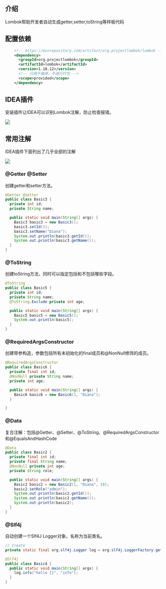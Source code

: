 ## 介绍

Lombok帮助开发者自动生成getter,setter,toString等样板代码



## 配置依赖

```xml
    <!-- https://mvnrepository.com/artifact/org.projectlombok/lombok -->
    <dependency>
      <groupId>org.projectlombok</groupId>
      <artifactId>lombok</artifactId>
      <version>1.18.12</version>
      <!-- 只用于编译，不进行打包 -->
      <scope>provided</scope>
    </dependency>
```

## IDEA插件

安装插件让IDEA可以识别Lombok注解，防止检查报错。

![](https://img2020.cnblogs.com/blog/1192583/202004/1192583-20200424143800245-1594379082.png)

## 常用注解

IDEA插件下面列出了几乎全部的注解

![](https://img2020.cnblogs.com/blog/1192583/202004/1192583-20200424143825930-434509947.png)

### @Getter @Setter

创建getter和setter方法。

```java
@Getter @Setter
public class Basic3 {
  private int id;
  private String name;

  public static void main(String[] args) {
    Basic3 basic3 = new Basic3();
    basic3.setId(1);
    basic3.setName("Diana");
    System.out.println(basic3.getId());
    System.out.println(basic3.getName());
  }
}
```

### @ToString

创建toString方法，同时可以指定包括和不包括哪些字段。

```java
@ToString
public class Basic5 {
  private int id;
  private String name;
  @ToString.Exclude private int age;

  public static void main(String[] args) {
    Basic5 basic5 = new Basic5();
    System.out.println(basic5);
  }
}
```



### @RequiredArgsConstructor

创建带参构造，参数包括所有未初始化的final成员和@NonNull修饰的成员。

```java
@RequiredArgsConstructor
public class Basic6 {
  private final int id;
  @NonNull private String name;
  private int age;

  public static void main(String[] args) {
    Basic6 basic6 = new Basic6(1, "Diana");
  }

}
```



### @Data

复合注解：包括@Getter、@Setter、@ToString、@RequiredArgsConstructor和@EqualsAndHashCode

```java
@Data
public class Basic2 {
  private final int id;
  private final String name;
  @NonNull private int age;
  private String role;

  public static void main(String[] args) {
    Basic2 basic2 = new Basic2(1, "Diana", 18);
    basic2.setRole("admin");
    System.out.println(basic2.getId());
    System.out.println(basic2.getName());
    System.out.println(basic2);
  }
}
```



### @Slf4j

自动创建一个Slf4J Logger对象，名称为当前类名。

```java
// Create
private static final org.slf4j.Logger log = org.slf4j.LoggerFactory.getLogger(LogExample.class);
```

```java
@Slf4j
public class Basic4 {
  public static void main(String[] args) {
    log.info("hello {}", "info");
  }
}
```



